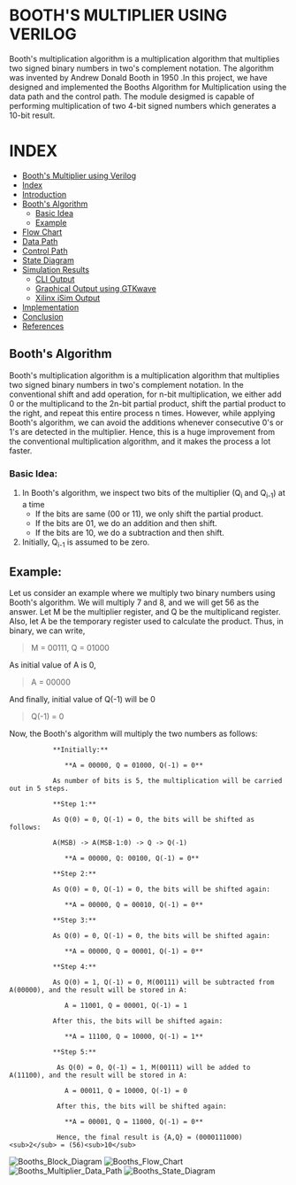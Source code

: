 
# BOOTH'S MULTIPLIER USING VERILOG
  Booth's multiplication algorithm is a multiplication algorithm that multiplies two signed binary numbers in two's complement notation. The algorithm was invented by Andrew Donald Booth in 1950 .In this project, we have designed and implemented the Booths Algorithm for Multiplication using the data path and the control path. The module desigmed is capable of performing multiplication of two 4-bit signed numbers which generates a 10-bit result.
# INDEX
- [Booth's Multiplier using Verilog](https://github.com/ddm2000/Booths_Multiplier/blob/main/README.md#booths-multiplier-using-verilog)
- [Index]()
- [Introduction]()
- [Booth's Algorithm]()
    - [Basic Idea]()
    - [Example]()
- [Flow Chart]()
- [Data Path]()
- [Control Path]()
- [State Diagram]()
- [Simulation Results]()
    - [CLI Output]()
    - [Graphical Output using GTKwave]()
    - [Xilinx iSim Output]()
- [Implementation]()
- [Conclusion]()
- [References]()
## Booth's Algorithm
  Booth's multiplication algorithm is a multiplication algorithm that multiplies two signed binary numbers in two's complement notation. In the conventional shift and add operation, for n-bit multiplication, we either add 0 or the multiplicand to the 2n-bit partial product, shift the partial product to the right, and repeat this entire process n times. However, while applying Booth's algorithm, we can avoid the additions whenever consecutive 0's or 1's are detected in the multiplier. Hence, this is a huge improvement from the conventional multiplication algorithm, and it makes the process a lot faster. 
### Basic Idea:
1. In Booth's algorithm, we inspect two bits of the multiplier (Q<sub>i</sub> and Q<sub>i-1</sub>) at a time
   * If the bits are same (00 or 11), we only shift the partial product.
   * If the bits are 01, we do an addition and then shift.
   * If the bits are 10, we do a subtraction and then shift.
2. Initially, Q<sub>i-1</sub> is assumed to be zero.
## Example:
  Let us consider an example where we multiply two binary numbers using Booth's algorithm. We will multiply 7 and 8, and we will get 56 as the answer. Let M be the multiplier register, and Q be the multiplicand register. Also, let A be the temporary register used to calculate the product. Thus, in binary, we can write,
  
  >M = 00111, Q = 01000
  
  As initial value of A is 0,
  
  >A = 00000
  
  And finally, initial value of Q(-1) will be 0
  
  >Q(-1) = 0
  
  Now, the Booth's algorithm will multiply the two numbers as follows:
  
               **Initially:**
               
                  **A = 00000, Q = 01000, Q(-1) = 0**
                  
               As number of bits is 5, the multiplication will be carried out in 5 steps.
                  
               **Step 1:**
               
               As Q(0) = 0, Q(-1) = 0, the bits will be shifted as follows:
               
               A(MSB) -> A(MSB-1:0) -> Q -> Q(-1)
               
                  **A = 00000, Q: 00100, Q(-1) = 0**
               
               **Step 2:**
               
               As Q(0) = 0, Q(-1) = 0, the bits will be shifted again:
               
                  **A = 00000, Q = 00010, Q(-1) = 0**
               
               **Step 3:**
               
               As Q(0) = 0, Q(-1) = 0, the bits will be shifted again:
               
                  **A = 00000, Q = 00001, Q(-1) = 0**
                  
               **Step 4:**
               
               As Q(0) = 1, Q(-1) = 0, M(00111) will be subtracted from A(00000), and the result will be stored in A:
               
                  A = 11001, Q = 00001, Q(-1) = 1
                  
               After this, the bits will be shifted again:
               
                  **A = 11100, Q = 10000, Q(-1) = 1**
                  
               **Step 5:**
               
                As Q(0) = 0, Q(-1) = 1, M(00111) will be added to A(11100), and the result will be stored in A:
                
                  A = 00011, Q = 10000, Q(-1) = 0
                  
                After this, the bits will be shifted again:
                
                  **A = 00001, Q = 11000, Q(-1) = 0**
                
                Hence, the final result is {A,Q} = (0000111000)<sub>2</sub> = (56)<sub>10</sub>

![Booths_Block_Diagram](https://user-images.githubusercontent.com/90913438/189526563-2c735189-becb-4497-92b6-2ee9173ceb7d.png)
![Booths_Flow_Chart](https://user-images.githubusercontent.com/89533085/189528949-fa907629-96c5-4b9a-a32f-4b5c267f45b0.png)
![Booths_Multiplier_Data_Path](https://user-images.githubusercontent.com/89533085/189529052-14875833-db44-4102-83c7-d45347c6b8c2.png)
![Booths_State_Diagram](https://user-images.githubusercontent.com/90913438/189526567-032fe8de-6611-4b8c-802c-920c27ee7aad.png)
